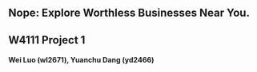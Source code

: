 ## Nope:  Explore Worthless Businesses Near You.
## W4111 Project 1
#### Wei Luo (wl2671), Yuanchu Dang (yd2466)
